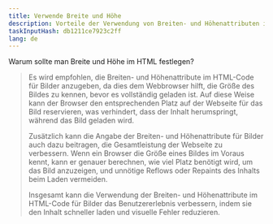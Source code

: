 ```yaml
---
title: Verwende Breite und Höhe
description: Vorteile der Verwendung von Breiten- und Höhenattributen im HTML-Code
taskInputHash: db1211ce7923c2ff
lang: de
---
```

Warum sollte man Breite und Höhe im HTML festlegen?

> Es wird empfohlen, die Breiten- und Höhenattribute im HTML-Code für Bilder anzugeben, da dies dem Webbrowser hilft, die Größe des Bildes zu kennen, bevor es vollständig geladen ist. Auf diese Weise kann der Browser den entsprechenden Platz auf der Webseite für das Bild reservieren, was verhindert, dass der Inhalt herumspringt, während das Bild geladen wird.
> 
> Zusätzlich kann die Angabe der Breiten- und Höhenattribute für Bilder auch dazu beitragen, die Gesamtleistung der Webseite zu verbessern. Wenn ein Browser die Größe eines Bildes im Voraus kennt, kann er genauer berechnen, wie viel Platz benötigt wird, um das Bild anzuzeigen, und unnötige Reflows oder Repaints des Inhalts beim Laden vermeiden.
> 
> Insgesamt kann die Verwendung der Breiten- und Höhenattribute im HTML-Code für Bilder das Benutzererlebnis verbessern, indem sie den Inhalt schneller laden und visuelle Fehler reduzieren.
